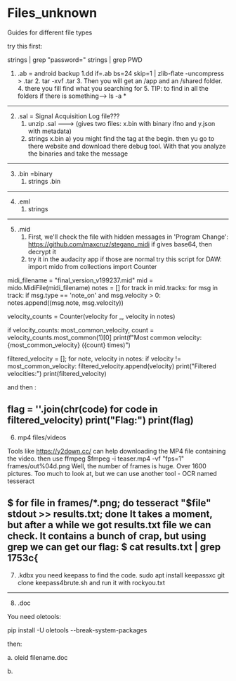 # Files_unknown
Guides for different file types

try this first:

strings <filename> | grep "password="
strings <filename> | grep PWD




1) .ab = android backup
   1.dd if=<filename>.ab bs=24 skip=1 | zlib-flate -uncompress > <filename>.tar
   2. tar -xvf <filename>.tar
   3. Then you will get an /app and an /shared folder.
   4. there you fill find what you searching for
   5. TIP: to find in all the folders if there is something--> ls -a *
---------------------------------------------------------------------------------------------------------------------------
2) .sal = Signal Acquisition Log file???
   1) unzip <filename>.sal   ---> (gives two files: x.bin  with binary ifno and y.json with metadata)
   2) strings x.bin 
      a) you might find the <SALEAE> tag at the begin. then yu go to there website and download there debug tool. With          that you analyze the binaries and take the message 
---------------------------------------------------------------------------------------------------------------------------
3) .bin =binary
   1) strings <filename>.bin
----------------------------------------------------------------------------------------------------------------------------

4) .eml
   1) strings
----------------------------------------------------------------------------------------------------------------------  
5) .mid
   1) First, we'll check the file with hidden messages in 'Program Change': https://github.com/maxcruz/stegano_midi
      if gives base64, then decrypt it
   2) try it in the audacity app
   if those are normal try this script  for DAW:
import mido
from collections import Counter

midi_filename = "final_version_v199237.mid"
mid = mido.MidiFile(midi_filename)
notes = []
for track in mid.tracks:
    for msg in track:
        if msg.type == 'note_on' and msg.velocity > 0:
            notes.append((msg.note, msg.velocity))

velocity_counts = Counter(velocity for _, velocity in notes)

if velocity_counts:
    most_common_velocity, count = velocity_counts.most_common(1)[0]
    print(f"Most common velocity: {most_common_velocity} ({count} times)")

filtered_velocity = [];
for note, velocity in notes:
    if velocity != most_common_velocity:
        filtered_velocity.append(velocity)
print("Filtered velocities:")
print(filtered_velocity)


and then :

flag = ''.join(chr(code) for code in filtered_velocity)
print("Flag:")
print(flag)
------------------------------------------------------------------------------------------------------------------------------
6) mp4 files/videos

Tools like https://y2down.cc/ can help downloading the MP4 file containing the video.
then use ffmpeg
$fmpeg -i teaser.mp4 -vf "fps=1" frames/out%04d.png
Well, the number of frames is huge. Over 1600 pictures. Too much to look at, but we can use another tool - OCR named tesseract

$ for file in frames/*.png; do tesseract "$file" stdout >> results.txt; done
It takes a moment, but after a while we got results.txt file we can check. It contains a bunch of crap, but using grep we can get our flag:
$ cat results.txt | grep 1753c{
------------------------------------------------------------------------------------------------------------------------------

7) .kdbx
   you need keepass to find the code.
   sudo apt install keepassxc
   git clone keepass4brute.sh
   and run it with rockyou.txt

---------------------------------------------------------------------------------------------------------------------------
8) .doc

You need oletools:

pip install -U oletools --break-system-packages

then: 

a. oleid filename.doc

b. 
   
